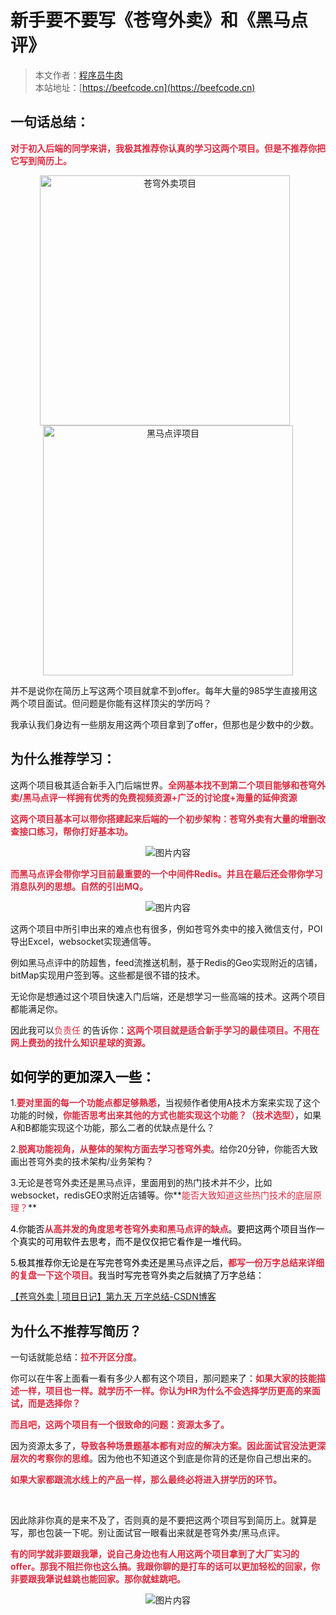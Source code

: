 # 新手要不要写《苍穹外卖》和《黑马点评》

> 本文作者：[程序员牛肉](https://www.nowcoder.com/users/882189579)  
> 本站地址：[https://beefcode.cn](https://beefcode.cn)

## 一句话总结：
**<font style="color:#DF2A3F;">对于初入后端的同学来讲，我极其推荐你认真的学习这两个项目。但是不推荐你把它写到简历上。</font>**

**<font style="color:#DF2A3F;"></font>**

<div align="center">
<img src="https://cdn.nlark.com/yuque/0/2025/png/50710264/1746399317730-61540de2-d72b-46d0-a742-5b9a0fe749d3.png" width="400" alt="苍穹外卖项目" style="display:inline-block; margin-right:10px;">
<img src="https://cdn.nlark.com/yuque/0/2025/png/50710264/1746399610789-c9ac0680-bbe3-49bb-8385-184d1599b4b2.png" width="400" alt="黑马点评项目" style="display:inline-block;">
</div>




并不是说你在简历上写这两个项目就拿不到offer。每年大量的985学生直接用这两个项目面试。但问题是你能有这样顶尖的学历吗？  
  
我承认我们身边有一些朋友用这两个项目拿到了offer，但那也是少数中的少数。



## 为什么推荐学习：

这两个项目极其适合新手入门后端世界。**<font style="color:#DF2A3F;">全网基本找不到第二个项目能够和苍穹外卖/黑马点评一样拥有优秀的免费视频资源+广泛的讨论度+海量的延伸资源</font>**

**<font style="color:#DF2A3F;"></font>**

**<font style="color:#DF2A3F;">这两个项目基本可以带你搭建起来后端的一个初步架构：苍穹外卖有大量的增删改查接口练习，帮你打好基本功。</font>**

<div align="center">
  <img src="https://cdn.nlark.com/yuque/0/2025/png/50710264/1746400389761-f91b7d9d-091e-4b37-9b08-85e153dac84b.png" alt="图片内容" />
</div>

**<font style="color:#DF2A3F;"></font>**

**<font style="color:#DF2A3F;">而黑马点评会带你学习目前最重要的一个中间件Redis。并且在最后还会带你学习消息队列的思想。自然的引出MQ。</font>**



<div align="center">
  <img src="https://cdn.nlark.com/yuque/0/2025/png/50710264/1746400353217-8eb1e8c9-865d-463a-88db-bd4276d6e20e.png" alt="图片内容" />
</div>





这两个项目中所引申出来的难点也有很多，例如苍穹外卖中的接入微信支付，POI导出Excel，websocket实现通信等。



例如黑马点评中的防超售，feed流推送机制，基于Redis的Geo实现附近的店铺，bitMap实现用户签到等。这些都是很不错的技术。



无论你是想通过这个项目快速入门后端，还是想学习一些高端的技术。这两个项目都能满足你。


因此我可以<font style="color:#DF2A3F;">负责任</font>   的告诉你：**<font style="color:#DF2A3F;">这两个项目就是适合新手学习的最佳项目。不用在网上费劲的找什么知识星球的资源。</font>**

## <font style="color:#000000;">如何学的更加深入一些：</font>

1.**<font style="color:#DF2A3F;">要对里面的每一个功能点都足够熟悉</font>**，当视频作者使用A技术方案来实现了这个功能的时候，**<font style="color:#DF2A3F;">你能否思考出来其他的方式也能实现这个功能？（技术选型）</font>**，如果A和B都能实现这个功能，那么二者的优缺点是什么？



2.**<font style="color:#DF2A3F;">脱离功能视角，从整体的架构方面去学习苍穹外卖</font>**。给你20分钟，你能否大致画出苍穹外卖的技术架构/业务架构？



3.无论是苍穹外卖还是黑马点评，里面用到的热门技术并不少，比如websocket，redisGEO求附近店铺等。你**<font style="color:#DF2A3F;">能否大致知道这些热门技术的底层原理？</font>**

**<font style="color:#DF2A3F;"></font>**

<font style="color:#000000;">4.你能否</font>**<font style="color:#DF2A3F;">从高并发的角度思考苍穹外卖和黑马点评的缺点</font>**<font style="color:#000000;">。要把这两个项目当作一个真实的可用软件去思考，而不是仅仅把它看作是一堆代码。</font>

<font style="color:#000000;"></font>

<font style="color:#000000;">5.极其推荐你无论是在写完苍穹外卖还是黑马点评之后，</font>**<font style="color:#DF2A3F;">都写一份万字总结来详细的复盘一下这个项目</font>**<font style="color:#000000;">。我当时写完苍穹外卖之后就搞了万字总结：</font>

[【苍穹外卖 | 项目日记】第九天 万字总结-CSDN博客](https://liyuanxin.blog.csdn.net/article/details/134044210)

## 为什么不推荐写简历？
一句话就能总结：**<font style="color:#DF2A3F;">拉不开区分度</font>**。



你可以在牛客上面看一看有多少人都有这个项目，那问题来了：**<font style="color:#DF2A3F;">如果大家的技能描述一样，项目也一样。就学历不一样。你认为HR为什么不会选择学历更高的来面试，而是选择你？</font>**

**<font style="color:#DF2A3F;"></font>**

**<font style="color:#DF2A3F;">而且吧，这两个项目有一个很致命的问题：资源太多了。</font>**

**<font style="color:#DF2A3F;"></font>**

因为资源太多了，**<font style="color:#DF2A3F;">导致各种场景题基本都有对应的解决方案。因此面试官没法更深层次的考察你的思维</font>**。因为他也不知道这个到底是你背的还是你自己想出来的。




**<font style="color:#DF2A3F;">如果大家都跟流水线上的产品一样，那么最终必将进入拼学历的环节。</font>**

<br/>



因此除非你真的是来不及了，否则真的是不要把这两个项目写到简历上。就算是写，那也包装一下呢。别让面试官一眼看出来就是苍穹外卖/黑马点评。



**<font style="color:#DF2A3F;">有的同学就非要跟我犟，说自己身边也有人用这两个项目拿到了大厂实习的offer。那我不阻拦你也这么搞。我跟你聊的是打车的话可以更加轻松的回家，你非要跟我犟说蛙跳也能回家。那你就蛙跳吧。</font>**



<div align="center">
  <img src="https://cdn.nlark.com/yuque/0/2025/png/50710264/1746433406469-b47be88c-8b3e-46f5-ac44-92cc1443d248.png" alt="图片内容" />
</div>










